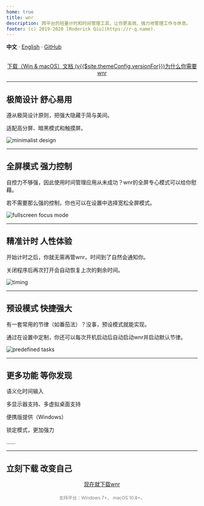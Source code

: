 ```yaml
---
home: true
title: wnr
description: 跨平台的轻量计时和时间管理工具，让你更高效、强力地管理工作与休息。
footer: (c) 2019-2020 [Roderick Qiu](https://r-q.name).
---
```


**中文** · [English](../) · [GitHub](https://github.com/RoderickQiu/wnr)

<br />

<center><a href="./download/links.html" class="btn btn--default">下载（Win & macOS）</a><a href="./guide/1-basic-usage.html" class="btn btn--secondary">文档 (v{{$site.themeConfig.versionFor}})</a><a href="./why-wnr/yes-wnr.html" class="btn btn--third">为什么你需要wnr</a></center>

------

## 极简设计 舒心易用

遵从极简设计原则，把强大隐藏于简与美间。

适配高分屏、暗黑模式和触摸屏。

![minimalist design](https://i.loli.net/2020/04/12/osaKftvjBSnGi4D.png)

------

## 全屏模式 强力控制

自控力不够强，因此使用时间管理应用从未成功？wnr的全屏专心模式可以给你慰藉。

若不需要那么强的控制，你也可以在设置中选择宽松全屏模式。

![fullscreen focus mode](https://i.loli.net/2020/04/30/AfZLYQmjJRGxdyI.png)

------

## 精准计时 人性体验

开始计时之后，你就无需再管wnr。时间到了自然会通知你。

关闭程序后再次打开会自动恢复上次的剩余时间。

![timing](https://i.loli.net/2020/04/12/vwCpFukyYsmSM9T.png)

------

## 预设模式 快捷强大

有一套常用的节律（如番茄法）？没事，预设模式就能实现。

通过在设置中定制，你还可以每次开机启动后自动启动wnr并启动默认节律。

![predefined tasks](https://i.loli.net/2020/04/12/QqhnJjN6p9RClGS.png)

------

## 更多功能 等你发现

语义化时间输入

多显示器支持、多虚拟桌面支持

便携版提供（Windows）

锁定模式，更加强力

……

------

## 立刻下载 改变自己

<center><a href="./download/links.html" class="btn btn--default">现在就下载wnr</a></center>

<br />

<center><span style="font-size: smaller; color: gray;">支持平台：Windows 7+， macOS 10.8+。</span></center>
